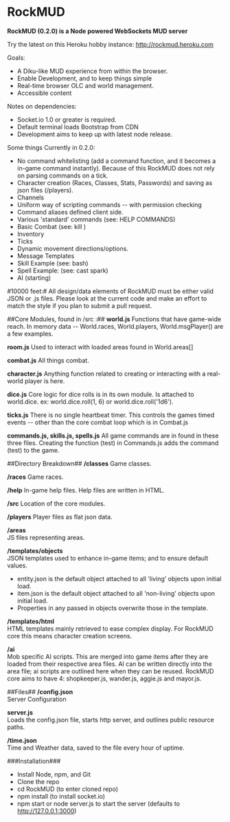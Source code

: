 RockMUD
===============================

**RockMUD (0.2.0) is a Node powered WebSockets MUD server**

Try the latest on this Heroku hobby instance: http://rockmud.heroku.com

Goals:
* A Diku-like MUD experience from within the browser.
* Enable Development, and to keep things simple
* Real-time browser OLC and world management.
* Accessible content

Notes on dependencies: 
* Socket.io 1.0 or greater is required.
* Default terminal loads Bootstrap from CDN
* Development aims to keep up with latest node release.

Some things Currently in 0.2.0:
* No command whitelisting (add a command function, and it becomes a in-game command instantly). Because of this RockMUD does not rely on parsing commands on a tick.
* Character creation (Races, Classes, Stats, Passwords) and saving as json files (/players).
* Channels
* Uniform way of scripting commands -- with permission checking
* Command aliases defined client side.
* Various 'standard' commands (see: HELP COMMANDS)
* Basic Combat (see: kill <mob name>)
* Inventory
* Ticks
* Dynamic movement directions/options.
* Message Templates
* Skill Example (see: bash)
* Spell Example: (see: cast spark)
* AI (starting)

#10000 feet:#
All design/data elements of RockMUD must be either valid JSON or .js files. Please look at the current code and make an effort to match the style if you plan to submit a pull request. 

##Core Modules, found in /src :##
**world.js**
Functions that have game-wide reach. In memory data -- World.races, World.players, World.msgPlayer() are a few examples.

**room.js**
Used to interact with loaded areas found in World.areas[]

**combat.js**
All things combat.

**character.js**
Anything function related to creating or interacting with a real-world player is here.

**dice.js**
Core logic for dice rolls is in its own module. Is attached to world.dice. ex: world.dice.roll(1, 6) or world.dice.roll('1d6').

**ticks.js**
There is no single heartbeat timer. This controls the games timed events -- other than the core combat loop which is in Combat.js

**commands.js, skills.js, spells.js**
All game commands are in found in these three files. Creating the function (test) in Commands.js adds the command (test) to the game.

##Directory Breakdown##
**/classes**
Game classes.

**/races**
Game races.

**/help**
In-game help files. Help files are written in HTML.

**/src**
Location of the core modules.

**/players**
Player files as flat json data.

**/areas**  
JS files representing areas.

**/templates/objects**  
JSON templates used to enhance in-game items; and to ensure default values.

* entity.json is the default object attached to all 'living' objects upon initial load.
* item.json is the default object attached to all 'non-living' objects upon initial load.
* Properties in any passed in objects overwrite those in the template.

**/templates/html**  
HTML templates mainly retrieved to ease complex display. For RockMUD core this means character creation screens.

**/ai**  
Mob specific AI scripts. This are merged into game items after they are loaded from their respective area files. AI can be written directly into the area file; ai scripts are outlined here when they can be reused. RockMUD core aims to have 4: shopkeeper.js, wander.js, aggie.js and mayor.js.

##Files##
**/config.json**  
Server Configuration

**server.js**  
Loads the config.json file, starts http server, and outlines public resource paths.

**/time.json**  
Time and Weather data, saved to the file every hour of uptime.

###Installation###
* Install Node, npm, and Git
* Clone the repo
* cd RockMUD (to enter cloned repo)
* npm install (to install socket.io)
* npm start or node server.js to start the server (defaults to http://127.0.0.1:3000)
